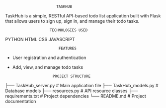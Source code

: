                            TASKHUB 
TaskHub is a simple, RESTful API-based todo list application built with Flask that allows users to sign up, sign in, and manage their todo tasks.

                        TECHNOLOGIES USED
PYTHON
HTML
CSS
JAVASCRIPT

                            FEATURES
- User registration and authentication
- Add, view, and manage todo tasks

                        PROJECT STRUCTURE
├── TaskHub_server.py # Main application file
├── TaskHub_models.py # Database models
├── resources.py # API resource classes
├── requirements.txt # Project dependencies
└── README.md # Project documentation